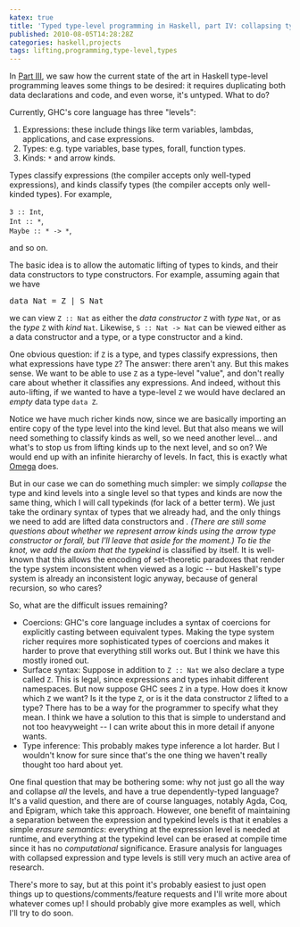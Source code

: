```yaml
---
katex: true
title: 'Typed type-level programming in Haskell, part IV: collapsing types and kinds'
published: 2010-08-05T14:28:28Z
categories: haskell,projects
tags: lifting,programming,type-level,types
---
```


In <a href="http://byorgey.wordpress.com/2010/07/19/typed-type-level-programming-in-haskell-part-iii-i-can-haz-typs-plz/">Part III</a>, we saw how the current state of the art in Haskell type-level programming leaves some things to be desired: it requires duplicating both data declarations and code, and even worse, it's untyped.  What to do?

Currently, GHC's core language has three "levels":
<ol>
	<li>Expressions: these include things like term variables, lambdas, applications, and case expressions.</li>
	<li>Types: e.g. type variables, base types, forall, function types.</li>
	<li>Kinds: <code>*</code> and arrow kinds.</li>
</ol>

Types classify expressions (the compiler accepts only well-typed expressions), and kinds classify types (the compiler accepts only well-kinded types).  For example,

<p><code>3 :: Int</code>,<br />
<code>Int :: *</code>,<br />
<code>Maybe :: * -&gt; *</code>, 
</p>

and so on.

The basic idea is to allow the automatic lifting of types to kinds, and their data constructors to type constructors.  For example, assuming again that we have
<pre>
data Nat = Z | S Nat
</pre>
we can view <code>Z :: Nat</code> as either the <i>data constructor</i> <code>Z</code> with <i>type</i> <code>Nat</code>, or as the <i>type</i> <code>Z</code> with <i>kind</i> <code>Nat</code>. Likewise, <code>S :: Nat -&gt; Nat</code> can be viewed either as a data constructor and a type, or a type constructor and a kind.

One obvious question: if <code>Z</code> is a type, and types classify expressions, then what expressions have type <code>Z</code>?  The answer: there aren't any.  But this makes sense. We want to be able to use <code>Z</code> as a type-level "value", and don't really care about whether it classifies any expressions.  And indeed, without this auto-lifting, if we wanted to have a type-level <code>Z</code> we would have declared an <i>empty</i> data type <code>data Z</code>.

Notice we have much richer kinds now, since we are basically importing an entire copy of the type level into the kind level.  But that also means we will need something to classify kinds as well, so we need another level... and what's to stop us from lifting kinds up to the next level, and so on?  We would end up with an infinite hierarchy of levels.  In fact, this is exactly what <a href="http://code.google.com/p/omega/">Omega</a> does.  

But in our case we can do something much simpler: we simply <i>collapse</i> the type and kind levels into a single level so that types and kinds are now the same thing, which I will call typekinds (for lack of a better term).  We just take the ordinary syntax of types that we already had, and the only things we need to add are lifted data constructors and <code>*</code>.  (There are still some questions about whether we represent arrow kinds using the arrow type constructor or forall, but I'll leave that aside for the moment.)  To tie the knot, we add the axiom that the typekind <code>*</code> is classified by itself.  It is well-known that this allows the encoding of set-theoretic paradoxes that render the type system inconsistent when viewed as a logic -- but Haskell's type system is already an inconsistent logic anyway, because of general recursion, so who cares?

So, what are the difficult issues remaining?
<ul>
	<li>Coercions: GHC's core language includes a syntax of coercions for explicitly casting between equivalent types.  Making the type system richer requires more sophisticated types of coercions and makes it harder to prove that everything still works out.  But I think we have this mostly ironed out.</li>
	<li>Surface syntax: Suppose in addition to <code>Z :: Nat</code> we also declare a type called <code>Z</code>.  This is legal, since expressions and types inhabit different namespaces.  But now suppose GHC sees <code>Z</code> in a type.  How does it know which <code>Z</code> we want?  Is it the type <code>Z</code>, or is it the data constructor <code>Z</code> lifted to a type?  There has to be a way for the programmer to specify what they mean.  I think we have a solution to this that is simple to understand and not too heavyweight -- I can write about this in more detail if anyone wants.</li>
	<li>Type inference: This probably makes type inference a lot harder.  But I wouldn't know for sure since that's the one thing we haven't really thought too hard about yet.</li>
</ul>

One final question that may be bothering some: why not just go all the way and collapse <i>all</i> the levels, and have a true dependently-typed language?  It's a valid question, and there are of course languages, notably Agda, Coq, and Epigram, which take this approach.  However, one benefit of maintaining a separation between the expression and typekind levels is that it enables a simple <i>erasure semantics</i>: everything at the expression level is needed at runtime, and everything at the typekind level can be erased at compile time since it has no <i>computational</i> significance.  Erasure analysis for languages with collapsed expression and type levels is still very much an active area of research.

There's more to say, but at this point it's probably easiest to just open things up to questions/comments/feature requests and I'll write more about whatever comes up!  I should probably give more examples as well, which I'll try to do soon.


